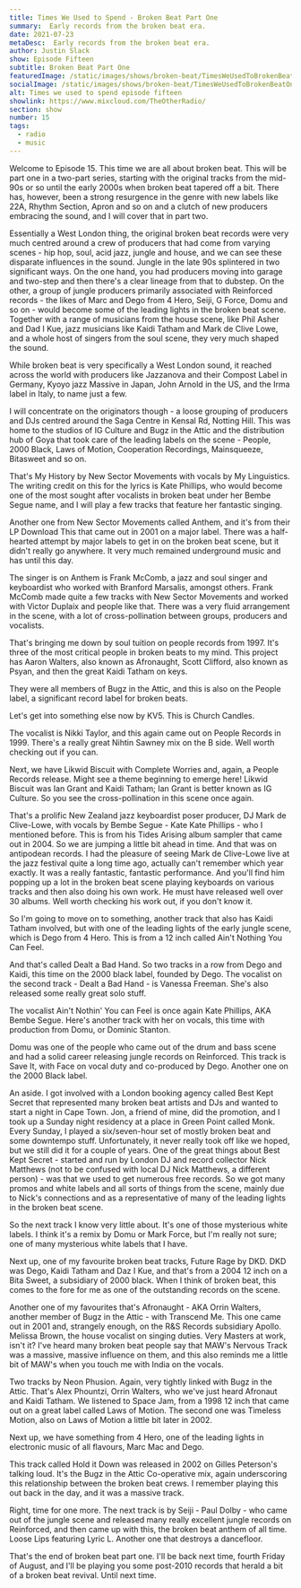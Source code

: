 ```yaml
---
title: Times We Used to Spend - Broken Beat Part One
summary:  Early records from the broken beat era. 
date: 2021-07-23
metaDesc:  Early records from the broken beat era. 
author: Justin Slack
show: Episode Fifteen
subtitle: Broken Beat Part One
featuredImage: /static/images/shows/broken-beat/TimesWeUsedToBrokenBeatOne.webp
socialImage: /static/images/shows/broken-beat/TimesWeUsedToBrokenBeatOne.webp
alt: Times we used to spend episode fifteen
showlink: https://www.mixcloud.com/TheOtherRadio/
section: show
number: 15
tags:
  - radio
  - music
---
```


Welcome to Episode 15. This time we are all about broken beat. This will be part one in a two-part series, starting with the original tracks from the mid-90s or so until the early 2000s when broken beat tapered off a bit. There has, however, been a strong resurgence in the genre with new labels like 22A, Rhythm Section, Apron and so on and a clutch of new producers embracing the sound, and I will cover that in part two.

Essentially a West London thing, the original broken beat records were very much centred around a crew of producers that had come from varying scenes - hip hop, soul, acid jazz, jungle and house, and we can see these disparate influences in the sound. Jungle in the late 90s splintered in two significant ways. On the one hand, you had producers moving into garage and two-step and then there&#39;s a clear lineage from that to dubstep. On the other, a group of jungle producers primarily associated with Reinforced records - the likes of Marc and Dego from 4 Hero, Seiji, G Force, Domu and so on - would become some of the leading lights in the broken beat scene. Together with a range of musicians from the house scene, like Phil Asher and Dad I Kue, jazz musicians like Kaidi Tatham and Mark de Clive Lowe, and a whole host of singers from the soul scene, they very much shaped the sound.

While broken beat is very specifically a West London sound, it reached across the world with producers like Jazzanova and their Compost Label in Germany, Kyoyo jazz Massive in Japan, John Arnold in the US, and the Irma label in Italy, to name just a few.

I will concentrate on the originators though - a loose grouping of producers and DJs centred around the Saga Centre in Kensal Rd, Notting Hill. This was home to the studios of IG Culture and Bugz in the Attic and the distribution hub of Goya that took care of the leading labels on the scene - People, 2000 Black, Laws of Motion, Cooperation Recordings, Mainsqueeze, Bitasweet and so on.

That&#39;s My History by New Sector Movements with vocals by My Linguistics. The writing credit on this for the lyrics is Kate Phillips, who would become one of the most sought after vocalists in broken beat under her Bembe Segue name, and I will play a few tracks that feature her fantastic singing.

Another one from New Sector Movements called Anthem, and it&#39;s from their LP Download This that came out in 2001 on a major label. There was a half-hearted attempt by major labels to get in on the broken beat scene, but it didn&#39;t really go anywhere. It very much remained underground music and has until this day.

The singer is on Anthem is Frank McComb, a jazz and soul singer and keyboardist who worked with Branford Marsalis, amongst others. Frank McComb made quite a few tracks with New Sector Movements and worked with Victor Duplaix and people like that. There was a very fluid arrangement in the scene, with a lot of cross-pollination between groups, producers and vocalists.

That&#39;s bringing me down by soul tuition on people records from 1997. It&#39;s three of the most critical people in broken beats to my mind. This project has Aaron Walters, also known as Afronaught, Scott Clifford, also known as Psyan, and then the great Kaidi Tatham on keys.

They were all members of Bugz in the Attic, and this is also on the People label, a significant record label for broken beats.

Let&#39;s get into something else now by KV5. This is Church Candles.

The vocalist is Nikki Taylor, and this again came out on People Records in 1999. There&#39;s a really great Nihtin Sawney mix on the B side. Well worth checking out if you can.

Next, we have Likwid Biscuit with Complete Worries and, again, a People Records release. Might see a theme beginning to emerge here! Likwid Biscuit was Ian Grant and Kaidi Tatham; Ian Grant is better known as IG Culture. So you see the cross-pollination in this scene once again.

That&#39;s a prolific New Zealand jazz keyboardist poser producer, DJ Mark de Clive-Lowe, with vocals by Bembe Segue - Kate Kate Phillips - who I mentioned before. This is from his Tides Arising album sampler that came out in 2004. So we are jumping a little bit ahead in time. And that was on antipodean records. I had the pleasure of seeing Mark de Clive-Lowe live at the jazz festival quite a long time ago, actually can&#39;t remember which year exactly. It was a really fantastic, fantastic performance. And you&#39;ll find him popping up a lot in the broken beat scene playing keyboards on various tracks and then also doing his own work. He must have released well over 30 albums. Well worth checking his work out, if you don&#39;t know it.

So I&#39;m going to move on to something, another track that also has Kaidi Tatham involved, but with one of the leading lights of the early jungle scene, which is Dego from 4 Hero. This is from a 12 inch called Ain&#39;t Nothing You Can Feel.

And that&#39;s called Dealt a Bad Hand. So two tracks in a row from Dego and Kaidi, this time on the 2000 black label, founded by Dego. The vocalist on the second track - Dealt a Bad Hand - is Vanessa Freeman. She&#39;s also released some really great solo stuff.

The vocalist Ain&#39;t Nothin&#39; You can Feel is once again Kate Phillips, AKA Bembe Segue. Here&#39;s another track with her on vocals, this time with production from Domu, or Dominic Stanton.

Domu was one of the people who came out of the drum and bass scene and had a solid career releasing jungle records on Reinforced. This track is Save It, with Face on vocal duty and co-produced by Dego. Another one on the 2000 Black label.

An aside. I got involved with a London booking agency called Best Kept Secret that represented many broken beat artists and DJs and wanted to start a night in Cape Town. Jon, a friend of mine, did the promotion, and I took up a Sunday night residency at a place in Green Point called Monk. Every Sunday, I played a six/seven-hour set of mostly broken beat and some downtempo stuff. Unfortunately, it never really took off like we hoped, but we still did it for a couple of years. One of the great things about Best Kept Secret - started and run by London DJ and record collector Nick Matthews (not to be confused with local DJ Nick Matthews, a different person) - was that we used to get numerous free records. So we got many promos and white labels and all sorts of things from the scene, mainly due to Nick&#39;s connections and as a representative of many of the leading lights in the broken beat scene.

So the next track I know very little about. It&#39;s one of those mysterious white labels. I think it&#39;s a remix by Domu or Mark Force, but I&#39;m really not sure; one of many mysterious white labels that I have.

Next up, one of my favourite broken beat tracks, Future Rage by DKD. DKD was Dego, Kaidi Tatham and Daz I Kue, and that&#39;s from a 2004 12 inch on a Bita Sweet, a subsidiary of 2000 black. When I think of broken beat, this comes to the fore for me as one of the outstanding records on the scene.

Another one of my favourites that&#39;s Afronaught - AKA Orrin Walters, another member of Bugz in the Attic - with Transcend Me. This one came out in 2001 and, strangely enough, on the R&amp;S Records subsidiary Apollo. Melissa Brown, the house vocalist on singing duties. Very Masters at work, isn&#39;t it? I&#39;ve heard many broken beat people say that MAW&#39;s Nervous Track was a massive, massive influence on them, and this also reminds me a little bit of MAW&#39;s when you touch me with India on the vocals.

Two tracks by Neon Phusion. Again, very tightly linked with Bugz in the Attic. That&#39;s Alex Phountzi, Orrin Walters, who we&#39;ve just heard Afronaut and Kaidi Tatham. We listened to Space Jam, from a 1998 12 inch that came out on a great label called Laws of Motion. The second one was Timeless Motion, also on Laws of Motion a little bit later in 2002.

Next up, we have something from 4 Hero, one of the leading lights in electronic music of all flavours, Marc Mac and Dego.

This track called Hold it Down was released in 2002 on Gilles Peterson&#39;s talking loud. It&#39;s the Bugz in the Attic Co-operative mix, again underscoring this relationship between the broken beat crews. I remember playing this out back in the day, and it was a massive track.

Right, time for one more. The next track is by Seiji - Paul Dolby - who came out of the jungle scene and released many really excellent jungle records on Reinforced, and then came up with this, the broken beat anthem of all time. Loose Lips featuring Lyric L. Another one that destroys a dancefloor.

That&#39;s the end of broken beat part one. I&#39;ll be back next time, fourth Friday of August, and I&#39;ll be playing you some post-2010 records that herald a bit of a broken beat revival. Until next time.